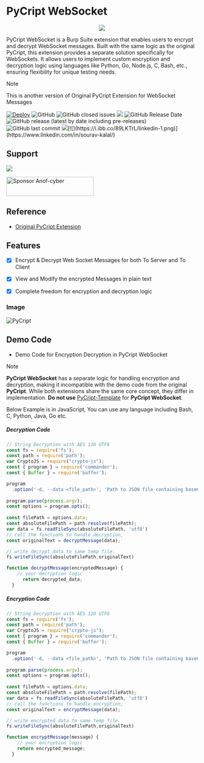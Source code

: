 # PyCript WebSocket
<p align="center">
  <img src="https://i.ibb.co/KqGXSq0/Py-Cript-Banner.png" />
</p>


PyCript WebSocket is a Burp Suite extension that enables users to encrypt and decrypt WebSocket messages. Built with the same logic as the original PyCript, this extension provides a separate solution specifically for WebSockets. It allows users to implement custom encryption and decryption logic using languages like Python, Go, Node.js, C, Bash, etc., ensuring flexibility for unique testing needs.



> [!Note]  
> This is another version of Original PyCript Extension for WebSocket Messages



[![Deploy](https://github.com/Anof-cyber/PyCript-Docs/actions/workflows/static.yml/badge.svg)](https://github.com/Anof-cyber/PyCript-Docs/actions/workflows/static.yml)
![GitHub](https://img.shields.io/github/license/Anof-cyber/APTRS)
![GitHub closed issues](https://img.shields.io/github/issues-closed/Anof-cyber/PyCript)
[![](https://img.shields.io/static/v1?label=Sponsor&message=%E2%9D%A4&logo=GitHub&color=%23fe8e86)](https://github.com/sponsors/Anof-cyber)
![GitHub Release Date](https://img.shields.io/github/release-date/anof-cyber/PyCript?style=plastic)
![GitHub release (latest by date including pre-releases)](https://img.shields.io/github/v/release/anof-cyber/PyCript?include_prereleases)
![GitHub last commit](https://img.shields.io/github/last-commit/Anof-cyber/PyCript)
[![](https://i.ibb.co/qsV4mb9/twitter-2.png)](https://twitter.com/ano_f_)[![](https://i.ibb.co/89LKTrL/linkedin-1.png)](https://www.linkedin.com/in/sourav-kalal/)


## Support

<a href="https://www.buymeacoffee.com/AnoF"><img src="https://img.buymeacoffee.com/button-api/?text=Buy me a coffee&emoji=&slug=AnoF&button_colour=FF5F5F&font_colour=ffffff&font_family=Arial&outline_colour=000000&coffee_colour=FFDD00" /></a>

<a href="https://github.com/sponsors/Anof-cyber"><img src="https://img.shields.io/static/v1?label=Sponsor&message=%E2%9D%A4&logo=GitHub&color=%23fe8e86" alt="Sponsor Anof-cyber" width="230" height="50"></a>


## Reference
- [Original PyCript Extension](https://github.com/Anof-cyber/PyCript)



## Features

- [X] Encrypt & Decrypt Web Socket Messages for both To Server and To Client
- [X] View and Modify the encrypted Messages in plain text
- [X] Complete freedom for encryption and decryption logic


### Image


![PyCript](https://i.ibb.co/yB0bgPF0/Animation2.gif)


## Demo Code

- Demo Code for Encryption Decryption in PyCript WebSocket


> [!Note]  
> **PyCript WebSocket** has a separate logic for handling encryption and decryption, making it incompatible with the demo code from the original **PyCript**. While both extensions share the same core concept, they differ in implementation. **Do not use** [PyCript-Template](https://github.com/Anof-cyber/PyCript-Template) for **PyCript WebSocket**.
 


Below Example is in JavaScript, You can use any language including Bash, C, Python, Java, Go etc.

##### Decryption Code
```javascript
// String Decryption with AES 128 UTF8
const fs = require('fs');
const path = require('path');
var CryptoJS = require("crypto-js");
const { program } = require('commander');
const { Buffer } = require('buffer');

program
  .option('-d, --data <file_path>', 'Path to JSON file containing base64 encoded + encrypted data');
  
program.parse(process.argv);
const options = program.opts();
 
const filePath = options.data;
const absoluteFilePath = path.resolve(filePath);
var data = fs.readFileSync(absoluteFilePath, 'utf8')
// call the functions to handle decryption, 
const originalText = decryptMessage(data);

// write decrypt data to same temp file.
fs.writeFileSync(absoluteFilePath,originalText)

function decryptMessage(encryptedMessage) {
    // your decryption logic
      return decrypted_data;
  }

```

##### Encryption Code

```javascript
// String Decryption with AES 128 UTF8
const fs = require('fs');
const path = require('path');
var CryptoJS = require("crypto-js");
const { program } = require('commander');
const { Buffer } = require('buffer');

program
  .option('-d, --data <file_path>', 'Path to JSON file containing base64 encoded + encrypted data');
  
program.parse(process.argv);
const options = program.opts();
 
const filePath = options.data;
const absoluteFilePath = path.resolve(filePath);
var data = fs.readFileSync(absoluteFilePath, 'utf8')
// call the functions to handle encryption, 
const originalText = encryptMessage(data);

// write encrypted data to same temp file.
fs.writeFileSync(absoluteFilePath,originalText)

function encryptMessage(message) {
    // your encryption logic
    return encrypted_message;
  }

```
